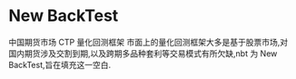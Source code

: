# New BackTest

中国期货市场 CTP 量化回测框架
市面上的量化回测框架大多是基于股票市场,对国内期货涉及交割到期,以及跨期多品种套利等交易模式有所欠缺,nbt 为 New BackTest,旨在填充这一空白.

